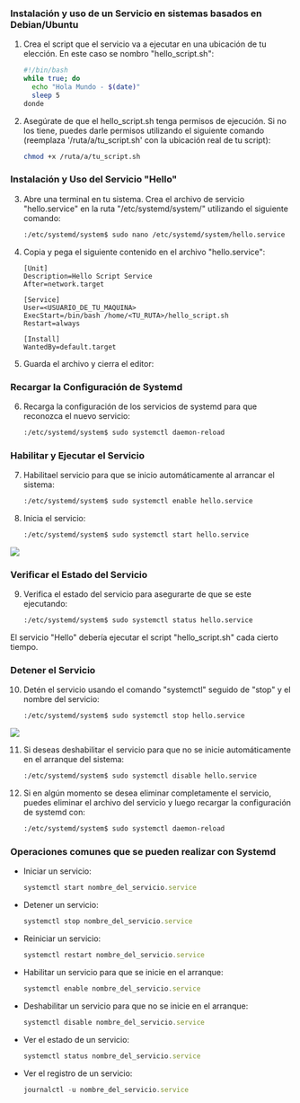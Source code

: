 ### Instalación y uso de un Servicio en sistemas basados en Debian/Ubuntu

1. Crea el script que el servicio va a ejecutar en una ubicación de tu elección. En este caso se nombro "hello_script.sh":

   ```bash
   #!/bin/bash
   while true; do
     echo "Hola Mundo - $(date)"
     sleep 5
   donde

2. Asegúrate de que el hello_script.sh  tenga permisos de ejecución. Si no los tiene, puedes darle permisos utilizando el siguiente comando (reemplaza '/ruta/a/tu_script.sh' con la ubicación  real de tu script):

   ```bash
   chmod +x /ruta/a/tu_script.sh

### Instalación y Uso del Servicio "Hello"

3. Abre una terminal en tu sistema. Crea el archivo de servicio "hello.service" en la ruta "/etc/systemd/system/" utilizando el siguiente comando:

   ```bash
   :/etc/systemd/system$ sudo nano /etc/systemd/system/hello.service

4. Copia y pega el siguiente contenido en el archivo "hello.service":

   ```plaintext
   [Unit]
   Description=Hello Script Service
   After=network.target

   [Service]
   User=<USUARIO_DE_TU_MAQUINA>
   ExecStart=/bin/bash /home/<TU_RUTA>/hello_script.sh
   Restart=always

   [Install]
   WantedBy=default.target

5. Guarda el archivo y cierra el editor:

### Recargar la Configuración de Systemd

6. Recarga la configuración de los servicios de systemd para que reconozca el nuevo servicio:

   ```bash
   :/etc/systemd/system$ sudo systemctl daemon-reload

### Habilitar y Ejecutar el Servicio

7. Habilitael servicio para que se inicio automáticamente al arrancar el sistema:

   ```bash
   :/etc/systemd/system$ sudo systemctl enable hello.service

8. Inicia el servicio:

   ```bash
   :/etc/systemd/system$ sudo systemctl start hello.service

<img src='./img/start_service.png'>

### Verificar el Estado del Servicio

9. Verifica el estado del servicio para asegurarte de que se este ejecutando:

    ```bash
    :/etc/systemd/system$ sudo systemctl status hello.service

El servicio "Hello" debería ejecutar el script "hello_script.sh" cada cierto tiempo.

### Detener el Servicio

10. Detén el servicio usando el comando "systemctl" seguido de "stop" y el nombre del servicio:

    ```bash
    :/etc/systemd/system$ sudo systemctl stop hello.service

<img src='./img/stop_service.png'>

11. Si deseas deshabilitar el servicio para que no se inicie automáticamente en el arranque del sistema:

    ```bash
    :/etc/systemd/system$ sudo systemctl disable hello.service

12. Si en algún momento se desea eliminar completamente el servicio, puedes eliminar el archivo del servicio y luego recargar la configuración de systemd con:

    ```bash
    :/etc/systemd/system$ sudo systemctl daemon-reload

### Operaciones comunes que se pueden realizar con Systemd

  - Iniciar un servicio:
    ```javascript
    systemctl start nombre_del_servicio.service

  - Detener un servicio:
    ```javascript
    systemctl stop nombre_del_servicio.service

  - Reiniciar un servicio:
    ```javascript
    systemctl restart nombre_del_servicio.service

  - Habilitar un servicio para que se inicie en el arranque:
    ```javascript
    systemctl enable nombre_del_servicio.service

  - Deshabilitar un servicio para que no se inicie en el arranque:
    ```javascript
    systemctl disable nombre_del_servicio.service

  - Ver el estado de un servicio:
    ```javascript
    systemctl status nombre_del_servicio.service

  - Ver el registro de un servicio:
    ```javascript
    journalctl -u nombre_del_servicio.service
